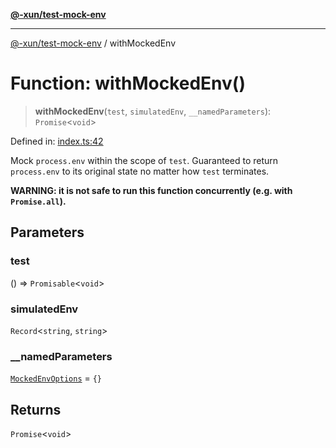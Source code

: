 [**@-xun/test-mock-env**](../README.md)

***

[@-xun/test-mock-env](../README.md) / withMockedEnv

# Function: withMockedEnv()

> **withMockedEnv**(`test`, `simulatedEnv`, `__namedParameters`): `Promise`\<`void`\>

Defined in: [index.ts:42](https://github.com/Xunnamius/test-utils/blob/f0d49d32f24274dfca55c0e4a0106a0696437cbe/packages/test-mock-env/src/index.ts#L42)

Mock `process.env` within the scope of `test`. Guaranteed to return
`process.env` to its original state no matter how `test` terminates.

**WARNING: it is not safe to run this function concurrently (e.g. with
`Promise.all`).**

## Parameters

### test

() => `Promisable`\<`void`\>

### simulatedEnv

`Record`\<`string`, `string`\>

### \_\_namedParameters

[`MockedEnvOptions`](../type-aliases/MockedEnvOptions.md) = `{}`

## Returns

`Promise`\<`void`\>
